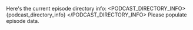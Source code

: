 Here's the current episode directory info:
<PODCAST_DIRECTORY_INFO>
{podcast_directory_info}
</PODCAST_DIRECTORY_INFO>
Please populate episode data.